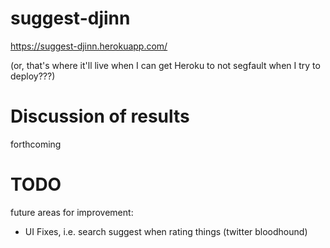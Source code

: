 # suggest-djinn

https://suggest-djinn.herokuapp.com/

(or, that's where it'll live when I can get Heroku to not segfault when I try to deploy???)

# Discussion of results
forthcoming

# TODO
future areas for improvement:

- UI Fixes, i.e. search suggest when rating things (twitter bloodhound)